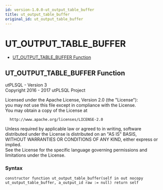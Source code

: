 ```yaml
---
id: version-1.0.0-ut_output_table_buffer
title: ut_output_table_buffer
original_id: ut_output_table_buffer
---
```


# UT_OUTPUT_TABLE_BUFFER






- [UT_OUTPUT_TABLE_BUFFER Function](#ut_output_table_buffer)












 
## UT_OUTPUT_TABLE_BUFFER Function<a name="ut_output_table_buffer"></a>


<p>
<p>utPLSQL - Version 3<br />  Copyright 2016 - 2017 utPLSQL Project</p><p>  Licensed under the Apache License, Version 2.0 (the &quot;License&quot;):<br />  you may not use this file except in compliance with the License.<br />  You may obtain a copy of the License at</p><pre><code>  http://www.apache.org/licenses/LICENSE-2.0</code></pre><p>  Unless required by applicable law or agreed to in writing, software<br />  distributed under the License is distributed on an &quot;AS IS&quot; BASIS,<br />  WITHOUT WARRANTIES OR CONDITIONS OF ANY KIND, either express or implied.<br />  See the License for the specific language governing permissions and<br />  limitations under the License.</p>
</p>

### Syntax
```plsql
constructor function ut_output_table_buffer(self in out nocopy ut_output_table_buffer, a_output_id raw := null) return self
```

 





 
